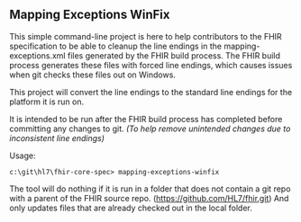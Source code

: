## Mapping Exceptions WinFix
This simple command-line project is here to help contributors to the FHIR specification to be able to cleanup the line endings 
in the mapping-exceptions.xml files generated by the FHIR build process. The FHIR build process generates these files with
forced line endings, which causes issues when git checks these files out on Windows.

This project will convert the line endings to the standard line endings for the platform it is run on.

It is intended to be run after the FHIR build process has completed before committing any changes to git.
*(To help remove unintended changes due to inconsistent line endings)*

Usage:
```
c:\git\hl7\fhir-core-spec> mapping-exceptions-winfix
```

The tool will do nothing if it is run in a folder that does not contain a git repo with a parent of the FHIR source repo.
(https://github.com/HL7/fhir.git)
And only updates files that are already checked out in the local folder.